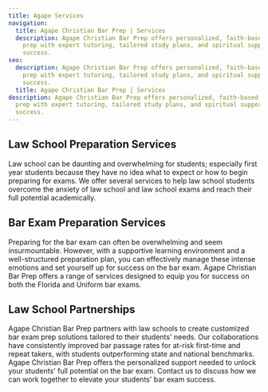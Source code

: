 ```yaml
---
title: Agape Services 
navigation:
  title: Agape Christian Bar Prep | Services 
  description: Agape Christian Bar Prep offers personalized, faith-based bar exam
    prep with expert tutoring, tailored study plans, and spiritual support for
    success.
seo:
  description: Agape Christian Bar Prep offers personalized, faith-based bar exam
    prep with expert tutoring, tailored study plans, and spiritual support for
    success.
  title: Agape Christian Bar Prep | Services 
description: Agape Christian Bar Prep offers personalized, faith-based bar exam
  prep with expert tutoring, tailored study plans, and spiritual support for
  success.
---
```


## Law School ‍Preparation Services
Law school can be daunting and overwhelming for students; especially first year students because they have no idea what to expect or how to begin preparing for exams.  We offer several services to help law school students overcome the anxiety of law school and law school exams and reach their full potential academically.

## Bar Exam Preparation Services
Preparing for the bar exam can often be overwhelming and seem insurmountable. However, with a supportive learning environment and a well-structured preparation plan, you can effectively manage these intense emotions and set yourself up for success on the bar exam. Agape Christian Bar Prep offers a range of services designed to equip you for success on both the Florida and Uniform bar exams.

## Law School Partnerships
Agape Christian Bar Prep partners with law schools to create customized bar exam prep solutions tailored to their students' needs. Our collaborations have consistently improved bar passage rates for at-risk first-time and repeat takers, with students outperforming state and national benchmarks. Agape Christian Bar Prep offers the personalized support needed to unlock your students' full potential on the bar exam. Contact us to discuss how we can work together to elevate your students' bar exam success.